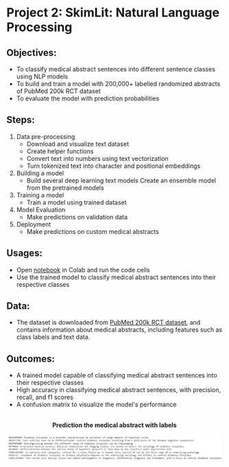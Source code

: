 # Project 2: SkimLit: Natural Language Processing

## Objectives:
- To classify medical abstract sentences into different sentence classes using NLP models
- To build and train a model with 200,000+ labelled randomized abstracts of PubMed 200k RCT dataset
- To evaluate the model with prediction probabilities

## Steps:
1. Data pre-processing
    - Download and visualize text dataset
    - Create helper functions
    - Convert text into numbers using text vectorization
    - Turn tokenized text into character and positional embeddings
2. Building a model
    - Build several deep learning text models
    Create an ensemble model from the pretrained models
3. Training a model
   - Train a model using trained dataset
4. Model Evaluation
   - Make predictions on validation data
5. Deployment
   - Make predictions on custom medical abstracts

## Usages:
- Open [notebook](https://colab.research.google.com/github/OCR-tech/project-DataScience/blob/main/2_SkimLit_Natural_Language_Processing/notebook.ipynb) in Colab and run the code cells
- Use the trained model to classify medical abstract sentences into their respective classes

## Data:
- The dataset is downloaded from [PubMed 200k RCT dataset](https://github.com/Franck-Dernoncourt/pubmed-rct), and contains information about medical abstracts, including features such as class labels and text data.

## Outcomes:
- A trained model capable of classifying medical abstract sentences into their respective classes
- High accuracy in classifying medical abstract sentences, with precision, recall, and f1 scores
- A confusion matrix to visualize the model's performance
<br><br>

<p align="center"><b>Prediction the medical abstract with labels</b></p>

![Alt text](https://github.com/OCR-tech/OCR-tech/blob/main/docs/img/project_ml2a.png)
<br>
